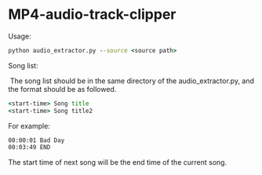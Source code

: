 # MP4-audio-track-clipper

Usage:

```cmd
python audio_extractor.py --source <source path>
```

Song list:

​	The song list should be in the same directory of the audio_extractor.py, and the format should be as followed.

```cmd
<start-time> Song title
<start-time> Song title2
```

For example:

```cmd
00:00:01 Bad Day
00:03:49 END
```

The start time of next song will be the end time of the current song.